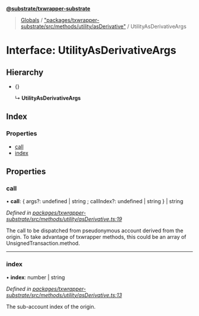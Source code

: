 **[@substrate/txwrapper-substrate](../README.md)**

> [Globals](../globals.md) / ["packages/txwrapper-substrate/src/methods/utility/asDerivative"](../modules/_packages_txwrapper_substrate_src_methods_utility_asderivative_.md) / UtilityAsDerivativeArgs

# Interface: UtilityAsDerivativeArgs

## Hierarchy

* {}

  ↳ **UtilityAsDerivativeArgs**

## Index

### Properties

* [call](_packages_txwrapper_substrate_src_methods_utility_asderivative_.utilityasderivativeargs.md#call)
* [index](_packages_txwrapper_substrate_src_methods_utility_asderivative_.utilityasderivativeargs.md#index)

## Properties

### call

•  **call**: { args?: undefined \| string ; callIndex?: undefined \| string  } \| string

*Defined in [packages/txwrapper-substrate/src/methods/utility/asDerivative.ts:19](https://github.com/paritytech/txwrapper-core/blob/32a3349/packages/txwrapper-substrate/src/methods/utility/asDerivative.ts#L19)*

The call to be dispatched from pseudonymous account derived from the origin.
To take advantage of txwrapper methods, this could be an array of
UnsignedTransaction.method.

___

### index

•  **index**: number \| string

*Defined in [packages/txwrapper-substrate/src/methods/utility/asDerivative.ts:13](https://github.com/paritytech/txwrapper-core/blob/32a3349/packages/txwrapper-substrate/src/methods/utility/asDerivative.ts#L13)*

The sub-account index of the origin.
